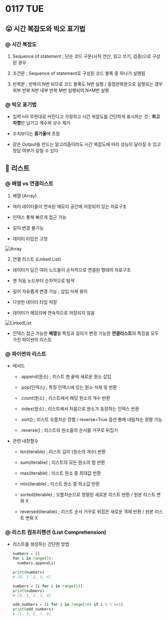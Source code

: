 # 0117 TUE

## 😛 시간 복잡도와 빅오 표기법

### @ 시간 복잡도

1. Sequence of statement ; 단순 코드 구문(사칙 연산, 읽고 쓰기, 검증)으로 구성된 경우

2. 조건문 ; Sequence of statement로 구성된 코드 블록 중 하나가 실행됨

3. 반복문 ; 반복이 N번 되므로 코드 블록도 N번 실행 / 중첩반복문으로 실행되는 경우 외부 반복 N번 내부 반복 M번 실행되어 N*M번 실행

### @ 빅오 표기법

- 입력 n이 무한대로 커진다고 가정하고 시간 복잡도를 간단하게 표시하는 것 ; **최고차항**만 남기고 계수와 상수 제거

- 수치보다는 **증가율**에 초점

- 같은 Output을 만드는 알고리즘이라도 시간 복잡도에 따라 성능이 달라질 수 있고 정답 여부가 갈릴 수 있다

## 🥰 리스트

### @ 배열 vs 연결리스트

1. 배열 (Array)

  - 여러 데이터들이 연속된 메모리 공간에 저장되어 있는 자료구조

  - 인덱스 통해 빠르게 접근 가능

  - 길이 변경 불가능

  - 데이터 타입은 고정

  ![Array](https://user-images.githubusercontent.com/121418205/212815036-b8c7797d-9711-4f68-8631-492e9895e51f.jpg)

2. 연결 리스트 (Linked List)

  - 데이터가 담긴 여러 노드들이 순차적으로 연결된 형태의 자료구조

  - 맨 처음 노드부터 순차적으로 탐색

  - 길이 자유롭게 변경 가능 ; 삽입 삭제 용이

  - 다양한 데이터 타입 저장

  - 데이터가 메모리에 연속적으로 저장되지 않음

  ![LinkedList](https://user-images.githubusercontent.com/121418205/212815162-b645e4d9-ae96-4b36-a3ff-008f01137cf1.jpg)

- 인덱스 접근 가능한 **배열**읠 특징과 길이가 변경 가능한 **연결리스트**의 특징을 모두 가진 파이썬의 리스트

### @ 파이썬의 리스트

- 메서드

  - .append(원소) ; 리스트 맨 끝에 새로운 원소 삽입
  
  - .pop(인덱스) ; 특정 인덱스에 있는 원소 삭제 및 반환
  
  - .count(원소) ; 리스트에서 해당 원소의 개수 반환
  
  - .index(원소) ; 리스트에서 처음으로 원소가 등장하는 인덱스 반환
  
  - .sort() ; 리스트 오름차순 정렬 / reverse=True 옵션 통해 내림차순 정렬 가능
  
  - .reverse() ; 리스트의 원소들의 순서를 거꾸로 뒤집기

- 관련 내장함수

  - len(iterable) ; 리스트 길이 (원소의 개수) 반환

  - sum(iterable) ; 리스트의 모든 원소의 합 반환

  - max(iterable) ; 리스트 원소 중 최대값 반환

  - min(iterable) ; 리스트 원소 중 최소값 반환

  - sorted(iterable) ; 오름차순으로 정렬된 새로운 리스트 반환 / 원본 리스트 변화 X

  - reversed(iterable) ; 리스트 순서 거꾸로 뒤집은 새로운 객체 반환 / 원본 리스트 변화 X

### @ 리스트 컴프리헨션 (List Comprehension)

- 리스트를 생성하는 간단한 방법

  ```python
  numbers = []
  for i in range(5):
    numbers.append(i)

  print(numbers)
  # [0, 1, 2, 3, 4]

  numbers = [i for i in range(5)]
  print(nubmers)
  # [0, 1, 2, 3, 4]

  odd_numbers = [i for i in range(10) if i % 2 ==1]
  print(odd_numbers)
  # [1, 3, 5, 7, 9]
  ```